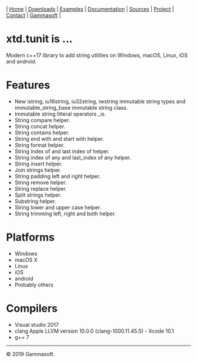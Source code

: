 | [Home](home.md) | [Downloads](downloads.md) | [Examples](examples.md) | [Documentation](documentation.md) | [Sources](https://github.com/gammasoft71/xtd.strings) | [Project](https://sourceforge.net/projects/stringspro/) | [Contact](contact.md) | [Gammasoft](https://gammasoft71.wixsite.com/gammasoft) |

# xtd.tunit is ...

Modern c++17 library to add string utilities on Windows, macOS, Linux, iOS and android.

# Features

* New istring, iu16string, iu32string, iwstring immutable string types and immutable_string_base immutable string class.
* Immutable string litteral operators _is.
* String compare helper.
* String concat helper.
* String contains helper.
* String end with and start with helper.
* String format helper.
* String index of and last index of helper.
* String index of any and last_index of any helper.
* String insert helper.
* Join strings helper.
* String padding left and right helper.
* String remove helper.
* String replace helper.
* Split strings helper.
* Substring helper.
* String lower and upper case helper.
* String trimming left, right and both helper.

# Platforms

* Windows
* macOS X
* Linux
* iOS
* android
* Probably others

# Compilers

* Visual studio 2017
* clang Apple LLVM version 10.0.0 (clang-1000.11.45.5) - Xcode 10.1
* g++ 7

______________________________________________________________________________________________

© 2019 Gammasoft.
